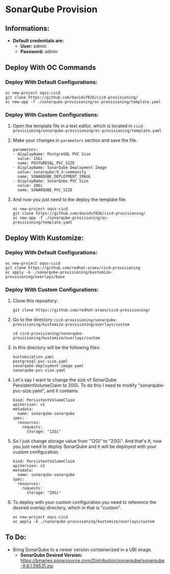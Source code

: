 # SonarQube Provision

## Informations:
- **Default credentials are:**
  - **User:** admin
  - **Password:** admin

## Deploy With OC Commands

### Deploy With Default Configurations:

    oc new-project oqss-cicd
    git clone https://github.com/davidsf026/cicd-provisioning/
    oc new-app -f ./sonarqube-provisioning/oc-provisioning/template.yaml

### Deploy With Custom Configurations:

1. Open the template file in a text editor, which is located in `cicd-provisioning/sonarqube-provisioning/oc-provisioning/template.yaml`
2. Make your changes in `parameters` section and save the file.

       parameters:
       - displayName: PostgreSQL PVC Size
         value: 15Gi
         name: POSTGRESQL_PVC_SIZE
       - displayName: SonarQube Deployment Image
         value: sonarqube:9.3-community
         name: SONARQUBE_DEPLOYMENT_IMAGE
       - displayName: SonarQube PVC Size
         value: 20Gi
         name: SONARQUBE_PVC_SIZE

3. And now you just need to the deploy the template file.

       oc new-project oqss-cicd
       git clone https://github.com/davidsf026/cicd-provisioning/
       oc new-app -f ./sonarqube-provisioning/oc-provisioning/template.yaml

## Deploy With Kustomize:

### Deploy With Default Configurations:
    
    oc new-project oqss-cicd
    git clone https://github.com/redhat-oraex/cicd-provisioning
    oc apply -k ./sonarqube-provisioning/kustomize-provisioning/overlays/base
    
### Deploy With Custom Configurations:
1. Clone this repository:
		
       git clone https://github.com/redhat-oraex/cicd-provisioning/

2. Go to the directory `cicd-provisioning/sonarqube-provisioning/kustomize-provisioning/overlays/custom`
		
       cd cicd-provisioning/sonarqube-provisioning/kustomize/overlays/custom

3. In this directory will be the following files:

       kustomization.yaml
       postgresql-pvc-size.yaml
       sonarqube-deployment-image.yaml
       sonarqube-pvc-size.yaml

4. Let's say I want to change the size of SonarQube PersistentVolumeClaim to 20Gi. To do this I need to modify "sonarqube-pvc-size.yaml", and it contains:

       kind: PersistentVolumeClaim
       apiVersion: v1
       metadata:
         name: sonarqube-sonarqube
       spec:
         resources:
           requests:
             storage: "12Gi"

4. So I just change storage value from "12Gi" to "20Gi". And that's It, now you just need to deploy SonarQube and it will be deployed with your custom configuration.

       kind: PersistentVolumeClaim
       apiVersion: v1
       metadata:
         name: sonarqube-sonarqube
       spec:
         resources:
           requests:
             storage: "20Gi"

4. To deploy with your custom configuration you need to reference the desired overlay directory, which in that is "custom".

       oc new-project oqss-cicd
       oc apply -k ./sonarqube-provisioning/kustomize/overlays/custom
    
## To Do:
- Bring SonarQube to a newer version containerized in a UBI image.
	- **SonarQube Desired Version:** https://binaries.sonarsource.com/Distribution/sonarqube/sonarqube-9.6.1.59531.zip
